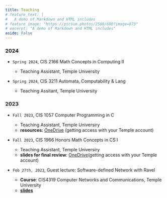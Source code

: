 ```yaml
---
title: Teaching
# feature_text: |
#   A demo of Markdown and HTML includes
# feature_image: "https://picsum.photos/2560/600?image=873"
# excerpt: "A demo of Markdown and HTML includes"
aside: False
---
```


### 2024
- `Spring 2024`, CIS 2166 Math Concepts in Computing II
  - Teaching Assistant, Temple University

- `Spring 2024`, CIS 3211 Automata, Computability & Lang
  - Teaching Assitant, Temple University


### 2023
- `Fall 2023`, CIS 1057 Computer Programming in C 
  - Teaching Assistant, Temple Universiry 
  - **resources**: [OneDrive](https://tuprd-my.sharepoint.com/:f:/g/personal/tuo96170_temple_edu/EgfEuWurj65AmG28SRWTOvoBEW9LwhSGYiV_ZjYnScoK1A?e=ONjpmr) (getting access with your Temple account)
  
- `Fall 2023`, CIS 1966 Honors Math Concepts in CS I
  - Teaching Assistant, Temple Universiry 
  - **slides for final review**: [OneDrive](https://tuprd-my.sharepoint.com/:p:/g/personal/tuo96170_temple_edu/ETYDQsMN1fxPrWzbSd_gihUBjSpTt8ln8jsY1843fyH2hQ?e=13NCaP)(getting access with your Temple account)

- `Feb 27th, 2023`, Guest lecture: Software-defined Network with Ravel
  - **Course**: CIS4319 Computer Networks and Communications, Temple University
  - [**slides**](/docs/guest_lecture/ravel-based-project.pdf)


